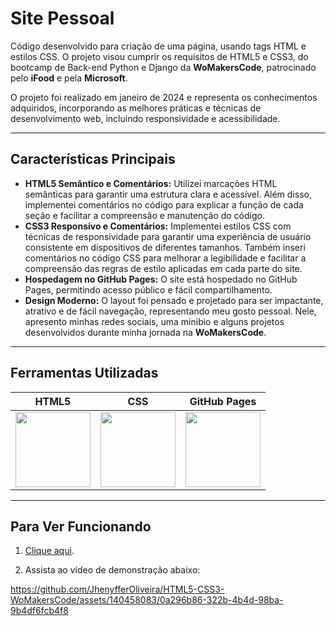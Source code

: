 ﻿# Site Pessoal 

Código desenvolvido para criação de uma página, usando tags HTML e estilos CSS. O projeto visou cumprir os requisitos de HTML5 e CSS3, do bootcamp de Back-end Python e Django da **WoMakersCode**, patrocinado pelo **iFood** e pela **Microsoft**.

O projeto foi realizado em janeiro de 2024 e representa os conhecimentos adquiridos, incorporando as melhores práticas e técnicas de desenvolvimento web, incluindo responsividade e acessibilidade.

---

## Características Principais

+ **HTML5 Semântico e Comentários:** Utilizei marcações HTML semânticas para garantir uma estrutura clara e acessível. Além disso, implementei comentários no código para explicar a função de cada seção e facilitar a compreensão e manutenção do código.
+ **CSS3 Responsivo e Comentários:** Implementei estilos CSS com técnicas de responsividade para garantir uma experiência de usuário consistente em dispositivos de diferentes tamanhos. Também inseri comentários no código CSS para melhorar a legibilidade e facilitar a compreensão das regras de estilo aplicadas em cada parte do site.
+ **Hospedagem no GitHub Pages:** O site está hospedado no GitHub Pages, permitindo acesso público e fácil compartilhamento.
+ **Design Moderno:** O layout foi pensado e projetado para ser impactante, atrativo e de fácil navegação, representando meu gosto pessoal. Nele, apresento minhas redes sociais, uma minibio e alguns projetos desenvolvidos durante minha jornada na **WoMakersCode**.

---

## Ferramentas Utilizadas

| HTML5 | CSS | GitHub Pages | 
| ----- | --- | ------------ | 
| <a href="https://html5up.net/"><img src="https://upload.wikimedia.org/wikipedia/commons/6/61/HTML5_logo_and_wordmark.svg" width="120" height="120" /></a> | <a href="https://www.w3.org/"><img src="https://upload.wikimedia.org/wikipedia/commons/d/d5/CSS3_logo_and_wordmark.svg" width="120" height="120" /></a> | <a href="https://pages.github.com/"><img src="https://upload.wikimedia.org/wikipedia/commons/c/c2/GitHub_Invertocat_Logo.svg" width="120" height="120" /></a> 

---

## Para Ver Funcionando

1. [Clique aqui](https://jhenyfferoliveira.github.io/HTML5-CSS3-WoMakersCode/).

2. Assista ao vídeo de demonstração abaixo:

https://github.com/JhenyfferOliveira/HTML5-CSS3-WoMakersCode/assets/140458083/0a296b86-322b-4b4d-98ba-9b4df6fcb4f8
